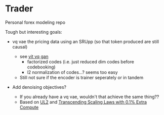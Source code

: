 # Trader
Personal forex modeling repo

Tough but interesting goals:
- vq vae the pricing data using an SRUpp (so that token produced are still causal)
  - see [vit vq gan](https://arxiv.org/pdf/2110.04627.pdf)
    - factorized codes (i.e. just reduced dim codes before codebooking)
    - l2 normalization of codes...? seems too easy
  - Still not sure if the encoder is trainer seperately or in tandem
 
- Add denoising objectives?
  - If you already have a vq vae, wouldn't that achieve the same thing??
  - Based on [UL2](https://arxiv.org/pdf/2205.05131.pdf) and [Transcending Scaling Laws with 0.1% Extra Compute](https://arxiv.org/pdf/2210.11399.pdf)
